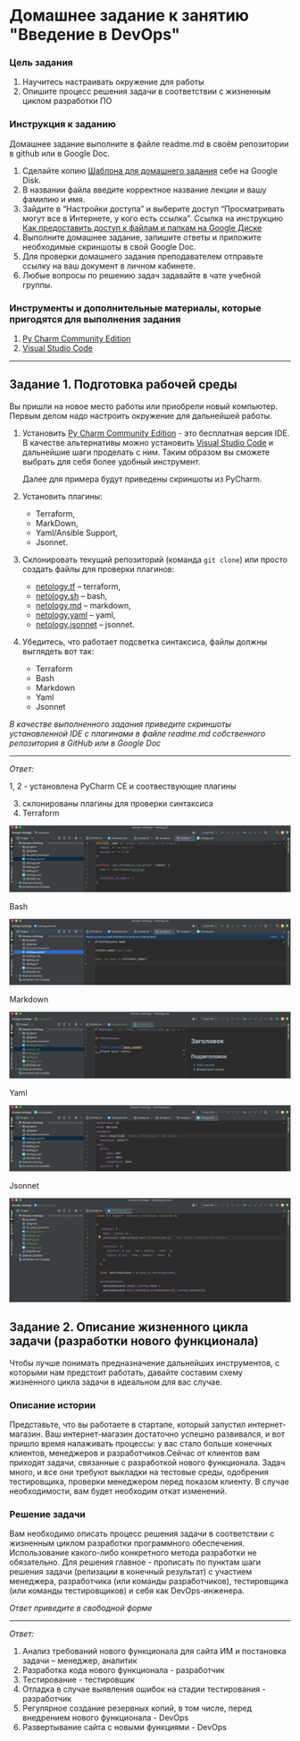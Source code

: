 # Домашнее задание к занятию "Введение в DevOps"

### Цель задания

1. Научитесь настраивать окружение для работы
2. Опишите процесс решения задачи в соответствии с жизненным циклом разработки ПО

### Инструкция к заданию

Домашнее задание выполните в файле readme.md в своём репозитории в github или в Google Doc.

1. Сделайте копию [Шаблона для домашнего задания](https://docs.google.com/document/d/1youKpKm_JrC0UzDyUslIZW2E2bIv5OVlm_TQDvH5Pvs/edit) себе на Google Disk.
2. В названии файла введите корректное название лекции и вашу фамилию и имя.
3. Зайдите в “Настройки доступа” и выберите доступ “Просматривать могут все в Интернете, у кого есть ссылка”.
   Ссылка на инструкцию [Как предоставить доступ к файлам и папкам на Google Диске](https://support.google.com/docs/answer/2494822?hl=ru&co=GENIE.Platform%3DDesktop)
4. Выполните домашнее задание, запишите ответы и приложите необходимые скриншоты в свой Google Doc.
5. Для проверки домашнего задания преподавателем отправьте ссылку на ваш документ в личном кабинете.
6. Любые вопросы по решению задач задавайте в чате учебной группы.

### Инструменты и дополнительные материалы, которые пригодятся для выполнения задания

1. [Py Charm Community Edition](https://www.jetbrains.com/ru-ru/pycharm/download/)
2. [Visual Studio Code](https://code.visualstudio.com/Download)

---

## Задание 1. Подготовка рабочей среды

Вы пришли на новое место работы или приобрели новый компьютер.
Первым делом надо настроить окружение для дальнейшей работы.

1. Установить [Py Charm Community Edition](https://www.jetbrains.com/ru-ru/pycharm/download/) - это бесплатная версия IDE.
   В качестве альтернативы можно установить [Visual Studio Code](https://code.visualstudio.com/Download) и дальнейшие шаги проделать с ним. Таким образом вы сможете выбрать для себя более удобный инструмент.

   Далее для примера будут приведены скриншоты из PyCharm.
2. Установить плагины:

   - Terraform,
   - MarkDown,
   - Yaml/Ansible Support,
   - Jsonnet.
3. Склонировать текущий репозиторий (команда `git clone`) или просто создать файлы для проверки плагинов:

   - [netology.tf](netology.tf) – terraform,
   - [netology.sh](netology.sh) – bash,
   - [netology.md](netology.md) – markdown,
   - [netology.yaml](netology.yaml) – yaml,
   - [netology.jsonnet](netology.jsonnet) – jsonnet.
4. Убедитесь, что работает подсветка синтаксиса, файлы должны выглядеть вот так:

   - Terraform
   - Bash
   - Markdown
   - Yaml
   - Jsonnet

*В качестве выполненного задания приведите скриншоты установленной IDE с плагинами в файле readme.md собственного репозитория в GitHub или в Google Doc*

---

*Ответ:*

1, 2 - установлена  PyCharm CE  и соотвествующие плагины

3. склонированы плагины для проверки синтаксиса
4. Terraform

![20221205151237.png](assets/15_12_37.png)

Bash

![20221205151230.png](assets/15_12_30.png)

Markdown

![20221205145921.png](assets/14_59_21.png)

Yaml

![20221205151243.png](assets/15_12_43.png)

Jsonnet

![20221205145846.png](assets/14_58_46.png)

## Задание 2. Описание жизненного цикла задачи (разработки нового функционала)

Чтобы лучше понимать предназначение дальнейших инструментов, с которыми нам предстоит работать, давайте
составим схему жизненного цикла задачи в идеальном для вас случае.

### Описание истории

Представьте, что вы работаете в стартапе, который запустил интернет-магазин. Ваш интернет-магазин достаточно успешно развивался, и вот пришло время налаживать процессы: у вас стало больше конечных клиентов, менеджеров и разработчиков.Сейчас от клиентов вам приходят задачи, связанные с разработкой нового функционала. Задач много, и все они требуют выкладки на тестовые среды, одобрения тестировщика, проверки менеджером перед показом клиенту. В случае необходимости, вам будет необходим откат изменений.

### Решение задачи

Вам необходимо описать процесс решения задачи в соответствии с жизненным циклом разработки программного обеспечения. Использование какого-либо конкретного метода разработки не обязательно. Для решения главное - прописать по пунктам шаги решения задачи (релизации в конечный результат) с участием менеджера, разработчика (или команды разработчиков), тестировщика (или команды тестировщиков) и себя как DevOps-инженера.

*Ответ приведите в свободной форме*

---

*Ответ:*

1. Анализ требований нового функционала для сайта ИМ и постановка задачи – менеджер, аналитик
2. Разработка кода нового функционала - разработчик
3. Тестирование - тестировщик
4. Отладка в случае выявления ошибок на стадии тестирования - разработчик
5. Регулярное создание резервных копий, в том числе, перед внедрением нового функционала - DevOps
6. Развертывание сайта с новыми функциями - DevOps